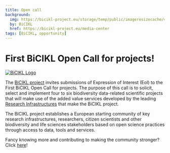```yaml
---
title: Open call
background:
  img: https://bicikl-project.eu/storage/temp/public/imageresizecache/452/530/893/45253089349952016f3070621ef2f863fb80bbae6bdbc85f8ba13f2f67a45da2.jpg
  by: BiCIKL
  href: https://bicikl-project.eu/media-center
tags: [BiCIKL, opportunity]
---
```


# First BiCIKL Open Call for projects!
[![BiCIKL Logo](https://static.tdwg.org/sponsors/bicikl_logo_full_mixed_on-black_w600.png)](https://bicikl-project.eu)

The [BiCIKL project](https://bicikl-project.eu/) invites submissions of Expression of Interest (EoI) to the First BiCIKL Open Call for projects. The purpose of this call is to solicit, select and implement four to six biodiversity data-related scientific projects that will make use of the added value services developed by the leading [Research Infrastructures](https://bicikl-project.eu/research-infrastructures) that make the BiCIKL project.  

The BiCIKL project establishes a European starting community of key research infrastructures, researchers, citizen scientists and other biodiversity and life sciences stakeholders based on open science practices through access to data, tools and services.

Fancy knowing more and contributing to making the community stronger? Click [here](https://bicikl-project.eu/open-call-projects)!

